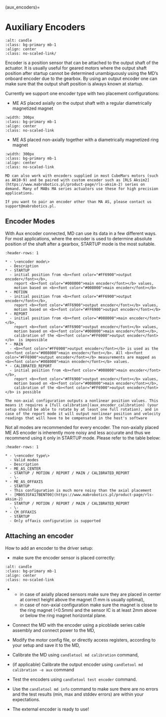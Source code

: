 (aux_encoders)=

# Auxiliary Encoders

```{figure} ./images/encoder/encoders.jpg
:alt: candle
:class: bg-primary mb-1
:align: center
:class: no-scaled-link/
```

Encoder is a position sensor that can be attached to the output shaft of the actuator. It is usually
useful for geared motors where the output shaft position after startup cannot be determined
unambiguously using the MD’s onboard encoder due to the gearbox. By using an output encoder one can
make sure that the output shaft position is always known at startup.

Currently we support one encoder type with two placement configurations:

- ME AS placed axially on the output shaft with a regular diametrically magnetized magnet

```{figure} ./images/encoder/output_encoder_axial.jpg
:width: 300px
:class: bg-primary mb-1
:align: center
:class: no-scaled-link
```

- ME AS placed non-axially together with a diametrically magnetized ring magnet

```{figure} ./images/encoder/output_encoder_offaxis.jpg
:width: 300px
:class: bg-primary mb-1
:align: center
:class: no-scaled-link
```

```{note}
MD can also work with encoders supplied in most CubeMars motors (such as AK10-9) and be paired with custom encoder such as [RLS Aksim2](https://www.mabrobotics.pl/product-page/rls-aksim-2) series on demand. Many of MABs MA series actuators use these for high precision applications.

If you want to pair an encoder other than MA AS, please contact us support@mabrobotics.pl.
```

## Encoder Modes

With Aux encoder connected, MD can use its data in a few different ways. For most applications,
where the encoder is used to determine absolute position of the shaft after a gearbox, STARTUP mode
is the most suitable.

```{list-table}
:header-rows: 1

* - \<encoder mode\> 
  - Description
* - STARTUP
  - initial position from <b><font color="#FF6900">output encoder</font></b>, 
    report <b><font color="#008000">main encoder</font></b> values, 
    motion based on <b><font color="#008000">main encoder</font></b>
* - MOTION
  - initial position from <b><font color="#FF6900">output encoder</font></b>,
    report <b><font color="#FF6900">output encoder</font></b> values,
    motion based on <b><font color="#FF6900">output encoder</font></b>
* - REPORT
  - initial position from <b><font color="#008000">main encoder</font></b>,
    report <b><font color="#FF6900">output encoder</font></b> values,
    motion based on <b><font color="#008000">main encoder</font></b>,
    calibration of the <b><font color="#FF6900">output encoder</font></b>  is impossible
* - MAIN
  - <b><font color="#FF6900">output encoder</font></b> is used as the <b><font color="#008000">main encoder</font></b>. All <b><font color="#FF6900">output encoder</font></b> measurements are mapped as <b><font color="#008000">main encoder</font></b> values. 
* - CALIBRATED_REPORT
  - initial position from <b><font color="#008000">main encoder</font></b>,
    report <b><font color="#FF6900">output encoder</font></b> values,
    motion based on <b><font color="#008000">main encoder</font></b>,
    calibration of the <b><font color="#FF6900">output encoder</font></b> is possible
```

```{warning}
The non-axial configuration outputs a nonlinear position values. This means it requires a [full calibration](aux_encoder_calibration) (your setup should be able to rotate by at least one full rotation), and in case of the report mode it will output nonlinear position and velocity readings that will have to be compensated in the host's software
```

Not all modes are recommended for every encoder. The non-axially placed ME AS encoder is inherently
more noisy and less accurate and thus we recommend using it only in STARTUP mode. Please refer to
the table below:

```{list-table}
:header-rows: 1

* - \<encoder type\> 
  - Valid modes
  - Description
* - ME_AS_CENTER 
  - STARTUP / MOTION / REPORT / MAIN / CALIBRATED_REPORT
  - \-
* - ME_AS_OFFAXIS
  - STARTUP
  - This configuration is much more noisy than the axial placement
* - [MB053SFA17BENT00](https://www.mabrobotics.pl/product-page/rls-aksim-2) 
  - STARTUP / MOTION / REPORT / MAIN / CALIBRATED_REPORT
  - \-
* - CM_OFFAXIS
  - STARTUP
  - Only offaxis configuration is supported
```

## Attaching an encoder

How to add an encoder to the driver setup:

- make sure the encoder sensor is placed correctly:

```{figure} ./images/encoder/output_encoder_cross.png
:alt: candle
:class: bg-primary mb-1
:align: center
:class: no-scaled-link
```

- - in case of axially placed sensors make sure they are placed in center at correct height above
    the magnet (1 mm is usually optimal),
  - in case of non-axial configuration make sure the magnet is close to the ring magnet (\<0.5mm)
    and the sensor IC is at least 2mm above or below the ring magnet horizontal plane.

- Connect the MD with the encoder using a picoblade series cable assembly and connect power to the
  MD,

- Modify the motor config file, or directly access registers, according to your setup and save it to
  the MD,

- Calibrate the MD using `candletool md calibration` command,

- (if applicable) Calibrate the output encoder using `candletool md calibration -e aux` command

- Test the encoders using `candletool test encoder` command.

- Use the `candletool md info` command to make sure there are no errors and the test results (min,
  max and stddev errors) are within your expectations.

- The external encoder is ready to use!
